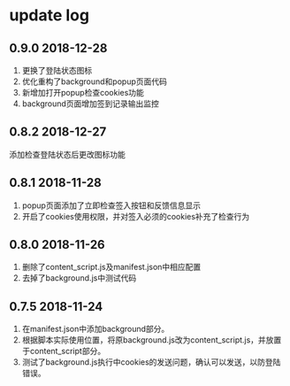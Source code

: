 # update log

## 0.9.0 2018-12-28
1. 更换了登陆状态图标
2. 优化重构了background和popup页面代码
3. 新增加打开popup检查cookies功能
4. background页面增加签到记录输出监控

## 0.8.2 2018-12-27
添加检查登陆状态后更改图标功能

## 0.8.1 2018-11-28
1. popup页面添加了立即检查签入按钮和反馈信息显示
2. 开启了cookies使用权限，并对签入必须的cookies补充了检查行为

## 0.8.0 2018-11-26
1. 删除了content_script.js及manifest.json中相应配置
2. 去掉了background.js中测试代码

## 0.7.5  2018-11-24
1. 在manifest.json中添加background部分。
2. 根据脚本实际使用位置，将原background.js改为content_script.js，并放置于content_script部分。
3. 测试了background.js执行中cookies的发送问题，确认可以发送，以防登陆错误。
